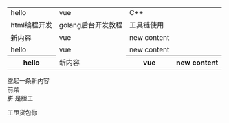 <table>
    <tr>
        <td>hello</td>
        <td>vue</td>
        <td>C++</td>
    </tr>
        <tr>
            <td>html编程开发</td>
            <td>golang后台开发教程</td>
            <td>工具链使用</td>
        </tr>
            <tr>
                <td>新内容</td>
                <td>vue</td>
                <td>new content</td>
            </tr>
                <tr>
                    <td>hello</td>
                    <td>vue</td>
                    <td>new content</td>
                </tr>
                    <tr>
                        <th>hello</th>
                        <td>新内容</td>
                        <th>vue</th>
                        <th>new content</th>
                    </tr>
</table>

空起一条新内容  
前菜   
胼 是胆工

工甩货包你
